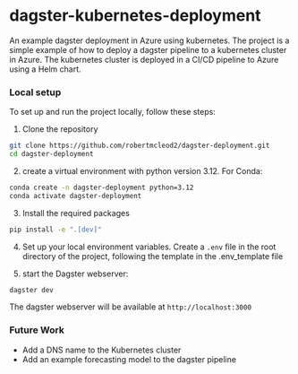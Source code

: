 # dagster-kubernetes-deployment
An example dagster deployment in Azure using kubernetes. The project is a simple example of how to deploy a dagster pipeline to a kubernetes cluster in Azure. The kubernetes cluster is deployed in a CI/CD pipeline to Azure using a Helm chart.

### Local setup

To set up and run the project locally, follow these steps:

1. Clone the repository

```bash
git clone https://github.com/robertmcleod2/dagster-deployment.git
cd dagster-deployment
```

2. create a virtual environment with python version 3.12. For Conda:

```bash
conda create -n dagster-deployment python=3.12
conda activate dagster-deployment
```

3. Install the required packages

```bash
pip install -e ".[dev]"
```

4. Set up your local environment variables. Create a `.env` file in the root directory of the project, following the template in the .env_template file


5. start the Dagster webserver:

```bash
dagster dev
```

The dagster webserver will be available at `http://localhost:3000`

### Future Work

- Add a DNS name to the Kubernetes cluster
- Add an example forecasting model to the dagster pipeline
